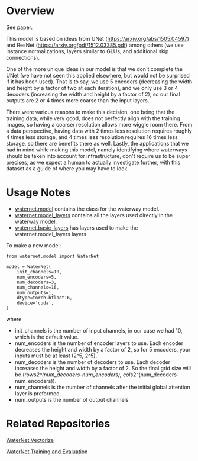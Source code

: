 # Overview

See paper.

This model is based on ideas from UNet (https://arxiv.org/abs/1505.04597) and ResNet (https://arxiv.org/pdf/1512.03385.pdf)
among others (we use instance normalizations, layers similar to GLUs, and additional skip connections).

One of the more unique ideas in our model is that we don't complete the UNet (we have not seen this applied elsewhere,
but would not be surprised if it has been used). That is to say, we use 5 encoders (decreasing the width and height by a factor of two at each iteration),
and we only use 3 or 4 decoders (increasing the width and height by a factor of 2), so our final outputs 
are 2 or 4 times more coarse than the input layers.

There were various reasons to make this decision, one being that the training data, while very good, does not perfectly
align with the training images, so having a coarser resolution allows more wiggle room there. From a data perspective,
having data with 2 times less resolution requires roughly 4 times less storage, and 4 times less resolution requires 16 times less storage,
so there are benefits there as well. Lastly, the applications that we had in mind while making this model, namely 
identifying where waterways should be taken into account for infrastructure, don't require us to be super precises,
as we expect a human to actually investigate further, with this dataset as a guide of where you may have to look.

# Usage Notes


* [waternet.model](src/waternet/model.py) contains the class for the waterway model.
* [waternet.model_layers](src/waternet/model_layers) contains all the layers used directly in
the waterway model.
* [waternet.basic_layers](src/waternet/basic_layers) has layers used to make the waternet.model_layers layers.

To make a new model:
```
from waternet.model import WaterNet

model = WaterNet(
    init_channels=10,
    num_encoders=5,
    num_decoders=3,
    num_channels=16,
    num_outputs=1,
    dtype=torch.bfloat16,
    device='cuda',
)
```
where
* init_channels is the number of input channels, in our case we had 10, which is the default value.
* num_encoders is the number of encoder layers to use. Each encoder decreases the height and width by a factor of 2, so for 5 encoders, your inputs must be at least (2^5, 2^5).
* num_decoders is the number of decoders to use. Each decoder increases the height and width by a factor of 2. So the final grid size will be (rows*2^(num_decoders-num_encoders), cols*2^(num_decoders-num_encoders)).
* num_channels is the number of channels after the initial global attention layer is preformed.
* num_outputs is the number of output channels


# Related Repositories

[WaterNet Vectorize](https://github.com/Better-Planet-Laboratory/waterways_vectorize)

[WaterNet Training and Evaluation](https://github.com/Better-Planet-Laboratory/WaterNet)
